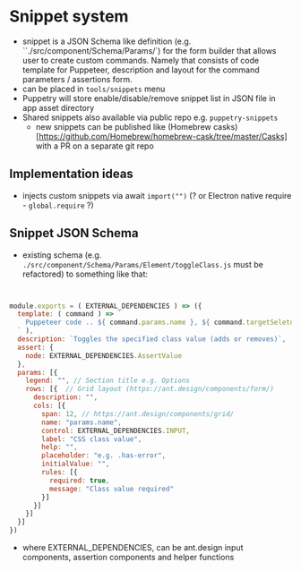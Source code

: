 # Snippet system
- snippet is a JSON Schema like definition (e.g. ``./src/component/Schema/Params/`) for the form builder that allows user to create custom commands. Namely that consists of code template for Puppeteer, description and layout for the command parameters / assertions  form.
- can be placed in `tools/snippets` menu
- Puppetry will store enable/disable/remove snippet list in JSON file in app asset directory
- Shared snippets also available via public repo e.g. `puppetry-snippets`
  - new snippets can be published like (Homebrew casks)[https://github.com/Homebrew/homebrew-cask/tree/master/Casks] with a PR on a separate git repo

## Implementation ideas
- injects custom snippets via await `import("")` (? or Electron native require - `global.require` ?)

## Snippet JSON Schema

- existing schema (e.g. `./src/component/Schema/Params/Element/toggleClass.js` must be refactored) to something like that:

```js


module.exports = ( EXTERNAL_DEPENDENCIES ) => ({
  template: ( command ) => `
    Puppeteer code .. ${ command.params.name }, ${ command.targetSeletor }
  ` ),
  description: `Toggles the specified class value (adds or removes)`,
  assert: {
    node: EXTERNAL_DEPENDENCIES.AssertValue
  },
  params: [{
    legend: "", // Section title e.g. Options
    rows: [{  // Grid layout (https://ant.design/components/form/)
      description: "",
      cols: [{
        span: 12, // https://ant.design/components/grid/
        name: "params.name",
        control: EXTERNAL_DEPENDENCIES.INPUT,
        label: "CSS class value",
        help: "",
        placeholder: "e.g. .has-error",
        initialValue: "",
        rules: [{
          required: true,
          message: "Class value required"
        }]
      }]
    }]
  }]
})
```

- where EXTERNAL_DEPENDENCIES, can be ant.design input components, assertion components and helper functions